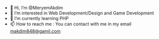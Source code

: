 - 👋 Hi, I’m @MeryemAkdim
- 👀 I’m interested in Web Development/Design and Game Development 
- 🌱 I’m currently learning PHP
- 📫 How to reach me : You can contact with me in my email makdim848@gamil.com

<!---
MeryemAkdim/MeryemAkdim is a ✨ special ✨ repository because its `README.md` (this file) appears on your GitHub profile.
You can click the Preview link to take a look at your changes.
--->
